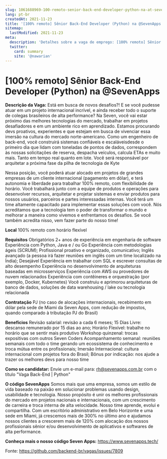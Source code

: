 ```yaml
---
slug: 1061688969-100-remoto-senior-back-end-developer-python-na-at-sevenapps
lang: pt-br
createdAt: 2021-11-23
title: '[100% remoto] Sênior Back-End Developer (Python) na @SevenApps - Vaga de Emprego'
sitemap:
  lastModified: 2021-11-23
meta:
  description: 'Detalhes sobre a vaga de emprego: [100% remoto] Sênior Back-End Developer (Python) na @SevenApps'
  twitter:
    card: summary
    site: '@nawarian'
---
```


# [100% remoto] Sênior Back-End Developer (Python) na @SevenApps

**Descrição da Vaga:**
Está em busca de novos desafios?! E se você pudesse atuar em um projeto internacional incrível, e ainda receber todo o suporte de colegas brasileiros de alta performance?
Na Seven, você vai estar próximo das melhores tecnologias do mercado, trabalhar em projetos desafiadores e em um ambiente rico em aprendizado. Estamos procurando devs proativos, experientes e que estejam em busca de vivenciar essa imersão na cultura do mercado norte-americano.
Como um engenheiro de back-end, você construirá sistemas confiáveis ​​e escaláveis ​​desde o primeiro dia que lidam com toneladas de pontos de dados, correspondem às nossas solicitações de reserva, despacha veículos, calcula ETAs e muito mais. Tanto em tempo real quanto em lote. Você será responsável por arquitetar a próxima fase da pilha de tecnologia de Kyte

Nessa posição, você poderá atuar alocado em projetos de grandes empresas de um cliente internacional (pagamento em dólar), e terá autonomia e liberdade para trabalhar 100% remoto, com flexibilidade de horário. Você trabalhará junto com a equipe de produtos e operações para desenvolver recursos, arquitetar e projetar sistemas e enviar produtos para nossos usuários, parceiros e partes interessadas internas. Você terá um time altamente capacitado para implementar essas soluções com você.
Nós acreditamos que a tecnologia tem o poder de transformar o mundo e melhorar a maneira como vivemos e enfrentamos os desafios. Se você também acredita nisso, vem fazer parte do nosso time!

**Local**
100% remoto com horário flexível

**Requisitos**
Obrigatórios
2+ anos de experiência em engenharia de software
Experiência com Python, Java e / ou Go
Experiência com metodologias ágeis (SCRUM);
Profissional proativo e organizado, comunicativo;
Inglês avançado (a pessoa irá fazer reuniões em inglês com um time localizado na Índia);
Desejável
Experiência em trabalhar com SQL e escrever consultas de alto desempenho
Experiência no desenvolvimento de arquiteturas baseadas em microsserviços
Experiência com AWS ou provedores de nuvem relacionados
Experiência com contêineres e orquestração (por exemplo, Docker, Kubernetes)
Você construiu e aprimorou arquiteturas de banco de dados, soluções de data warehousing / lake ou tecnologia relacionada

**Contratação**
PJ (no caso de alocações internacionais, recebimento em dólar pela sede de Miami da Seven Apps, com redução de impostos, quando comparado à tributação PJ do Brasil)

**Benefícios**
Revisão salarial: revisão a cada 6 meses;
15 Dias Livre: descanso remunerado por 15 dias ao ano;
Horário Flexível: trabalhe no horário que se sentir mais produtivo
Workshop quinzenal: trocas expositivas com outros Seven Coders
Acompanhamento semanal: reuniões semanais com todo o time gerando um ecossistema de conhecimento e troca mútua entre os profissionais;
Imersão Internacional: cultura internacional com projetos fora do Brasil;
Bônus por indicação: nos ajude a trazer os melhores devs para nosso time

**Como se candidatar:**
Envie um e-mail para: rh@sevenapps.com.br com o título "Vaga Back-End | Python"

**O código SevenApps**
Somos mais que uma empresa, somos um estilo de vida baseado na paixão em solucionar problemas usando design, usabilidade e tecnologia. Nosso propósito é unir os melhores profissionais do mercado em projetos nacionais e internacionais, com um crescimento de carreira e troca interna de alta velocidade. Nosso time aprende, evolui e compartilha.
Com um escritório administrativo em Belo Horizonte e uma sede em Miami, já crescemos mais de 300% no último ano e ajudamos nossos clientes a crescerem mais de 120% com alocação dos nossos profissionais sênior e/ou desenvolvimento de aplicativos e softwares de alta performance.

**Conheça mais o nosso código Seven Apps:** https://www.sevenapps.tech/

Fonte: https://github.com/backend-br/vagas/issues/7809